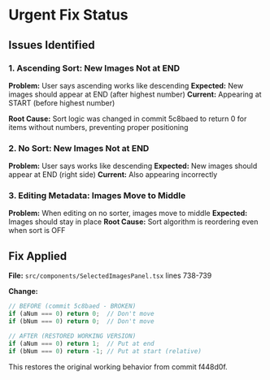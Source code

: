 # Urgent Fix Status

## Issues Identified

### 1. Ascending Sort: New Images Not at END
**Problem:** User says ascending works like descending
**Expected:** New images should appear at END (after highest number)
**Current:** Appearing at START (before highest number)

**Root Cause:** Sort logic was changed in commit 5c8baed to return 0 for items without numbers, preventing proper positioning

### 2. No Sort: New Images Not at END  
**Problem:** User says works like descending
**Expected:** New images should appear at END (right side)
**Current:** Also appearing incorrectly

### 3. Editing Metadata: Images Move to Middle
**Problem:** When editing on no sorter, images move to middle
**Expected:** Images should stay in place
**Root Cause:** Sort algorithm is reordering even when sort is OFF

## Fix Applied

**File:** `src/components/SelectedImagesPanel.tsx` lines 738-739

**Change:**
```typescript
// BEFORE (commit 5c8baed - BROKEN)
if (aNum === 0) return 0;  // Don't move
if (bNum === 0) return 0;  // Don't move

// AFTER (RESTORED WORKING VERSION)
if (aNum === 0) return 1;  // Put at end
if (bNum === 0) return -1; // Put at start (relative)
```

This restores the original working behavior from commit f448d0f.

